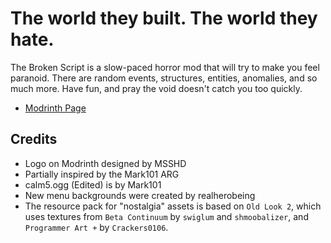 # The world they built. The world they hate.

The Broken Script is a slow-paced horror mod that will try to make you feel paranoid.
There are random events, structures, entities, anomalies, and so much more. Have fun,
and pray the void doesn't catch you too quickly.

- [Modrinth Page](https://modrinth.com/mod/the-broken-script)

## Credits

- Logo on Modrinth designed by MSSHD
- Partially inspired by the Mark101 ARG
- calm5.ogg (Edited) is by Mark101
- New menu backgrounds were created by realherobeing
- The resource pack for "nostalgia" assets is based on `Old Look 2`, which uses textures from `Beta Continuum` by `swiglum` and `shmoobalizer`, and `Programmer Art +` by `Crackers0106`.
